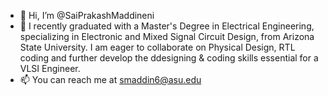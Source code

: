 - 👋 Hi, I’m @SaiPrakashMaddineni
- 👀 I recently graduated with a Master's Degree in Electrical Engineering, specializing in Electronic and Mixed Signal Circuit Design, from Arizona State University. I am eager to collaborate on Physical Design, RTL coding and further develop the ddesigning & coding skills essential for a VLSI Engineer.
- 📫 You can reach me at smaddin6@asu.edu

<!---
SaiPrakashMaddineni/SaiPrakashMaddineni is a ✨ special ✨ repository because its `README.md` (this file) appears on your GitHub profile.
You can click the Preview link to take a look at your changes.
--->
